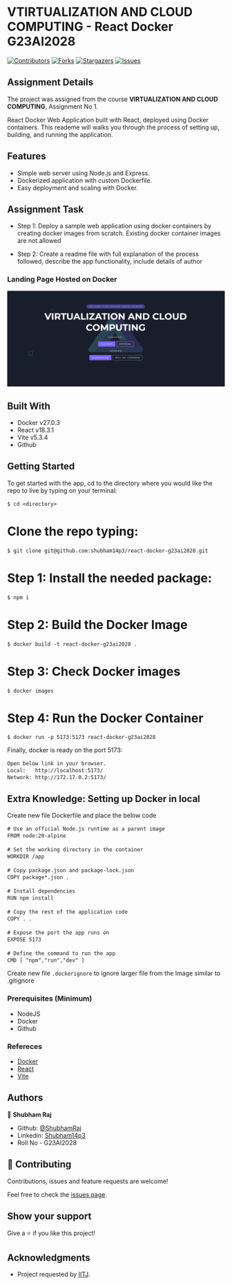 # VTIRTUALIZATION AND CLOUD COMPUTING - React Docker G23AI2028

[![Contributors][contributors-shield]][contributors-url]
[![Forks][forks-shield]][forks-url]
[![Stargazers][stars-shield]][stars-url]
[![Issues][issues-shield]][issues-url]

## Assignment Details

The project was assigned from the course **VIRTUALIZATION AND CLOUD COMPUTING**, Assignment No 1.


React Docker Web Application built with React, deployed using Docker containers. This reademe will walks you through the process of setting up, building, and running the application.

## Features

- Simple web server using Node.js and Express.
- Dockerized application with custom Dockerfile.
- Easy deployment and scaling with Docker.

## Assignment Task

- Step 1: Deploy a sample web application using docker containers by creating docker images from scratch. Existing docker container images are not allowed

- Step 2: Create a readme file with full explanation of the process followed, describe the app functionality, include details of author 

### Landing Page Hosted on Docker

![screenshot1](src/assets/images/screenshot01.PNG)


## Built With

- Docker v27.0.3
- React v18.3.1
- Vite v5.3.4
- Github

## Getting Started

To get started with the app, cd to the directory where you would like the repo to live by typing on your terminal:

```
$ cd <directory>
```

# Clone the repo typing:

```
$ git clone git@github.com:shubham14p3/react-docker-g23ai2028.git
```

# Step 1: Install the needed package:

```
$ npm i
```

# Step 2: Build the Docker Image

```
$ docker build -t react-docker-g23ai2028 .

```

# Step 3: Check Docker images

```
$ docker images
```
# Step 4: Run the Docker Container

```
$ docker run -p 5173:5173 react-docker-g23ai2028
```

Finally, docker is ready on the port 5173:

```
Open below link in your browser.
Local:   http://localhost:5173/
Network: http://172.17.0.2:5173/
```

## Extra Knowledge: Setting up Docker in local

Create new file Dockerfile and place the below code

```
# Use an official Node.js runtime as a parent image
FROM node:20-alpine

# Set the working directory in the container
WORKDIR /app

# Copy package.json and package-lock.json
COPY package*.json .

# Install dependencies
RUN npm install

# Copy the rest of the application code
COPY . .

# Expose the port the app runs on
EXPOSE 5173

# Define the command to run the app
CMD [ "npm","run","dev" ]
```
Create new file `.dockerignore` to ignore larger file from the Image similar to .gitignore

### Prerequisites (Minimum)

- NodeJS
- Docker
- Github

### Refereces

- [Docker](https://docs.docker.com/guides/getting-started/)
- [React](https://react.dev/learn)
- [Vite](https://vitejs.dev/guide/)

## Authors

👤 **Shubham Raj**

- Github: [@ShubhamRaj](https://github.com/shubham14p3)
- Linkedin: [Shubham14p3](https://www.linkedin.com/in/shubham14p3/)
- Roll No - G23AI2028


## 🤝 Contributing

Contributions, issues and feature requests are welcome!

Feel free to check the [issues page](https://github.com/shubham14p3/react-docker-g23ai2028/issues).

## Show your support

Give a ⭐️ if you like this project!

## Acknowledgments

- Project requested by [IITJ](https://www.iitj.ac.in/).

<!-- MARKDOWN LINKS & IMAGES -->

[contributors-shield]: https://img.shields.io/github/contributors/shubham14p3/members-only.svg?style=flat-square
[contributors-url]: https://github.com/shubham14p3/react-docker-g23ai2028/graphs/contributors
[forks-shield]: https://img.shields.io/github/forks/shubham14p3/members-only.svg?style=flat-square
[forks-url]: https://github.com/shubham14p3/react-docker-g23ai2028/network/members
[stars-shield]: https://img.shields.io/github/stars/shubham14p3/members-only.svg?style=flat-square
[stars-url]: https://github.com/shubham14p3/react-docker-g23ai2028/stargazers
[issues-shield]: https://img.shields.io/github/issues/shubham14p3/members-only.svg?style=flat-square
[issues-url]: https://github.com/shubham14p3/react-docker-g23ai2028/issues
